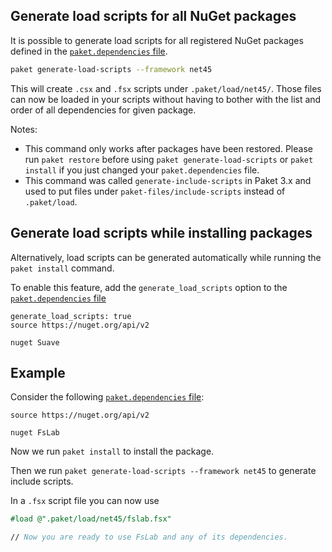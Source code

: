 ## Generate load scripts for all NuGet packages

It is possible to generate load scripts for all registered NuGet packages
defined in the [`paket.dependencies` file](dependencies-file.html).

```sh
paket generate-load-scripts --framework net45
```

This will create `.csx` and `.fsx` scripts under `.paket/load/net45/`. Those
files can now be loaded in your scripts without having to bother with the list
and order of all dependencies for given package.

Notes:

* This command only works after packages have been restored. Please run
  `paket restore` before using `paket generate-load-scripts` or `paket install`
  if you just changed your `paket.dependencies` file.
* This command was called `generate-include-scripts` in Paket 3.x and used to
  put files under `paket-files/include-scripts` instead of `.paket/load`.

## Generate load scripts while installing packages

Alternatively, load scripts can be generated automatically while running the
`paket install` command.

To enable this feature, add the `generate_load_scripts` option to the
[`paket.dependencies` file](dependencies-file.html)

```paket
generate_load_scripts: true
source https://nuget.org/api/v2

nuget Suave
```

## Example

Consider the following [`paket.dependencies` file](dependencies-file.html):

```paket
source https://nuget.org/api/v2

nuget FsLab
```

Now we run `paket install` to install the package.

Then we run `paket generate-load-scripts --framework net45` to generate include
scripts.

In a `.fsx` script file you can now use

```fsharp
#load @".paket/load/net45/fslab.fsx"

// Now you are ready to use FsLab and any of its dependencies.
```
